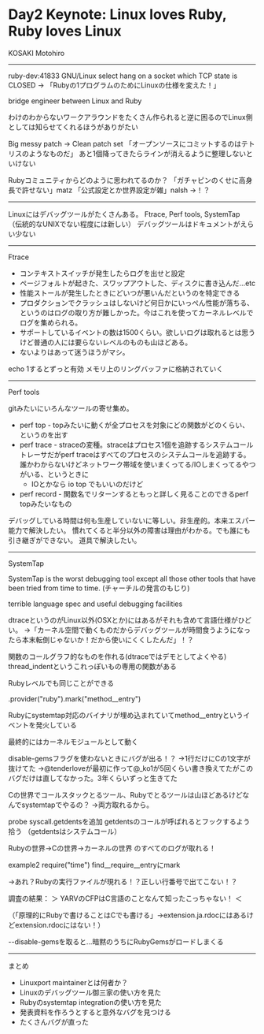# Day2 Keynote: Linux loves Ruby, Ruby loves Linux

KOSAKI Motohiro

----

ruby-dev:41833
GNU/Linux select hang on a socket which TCP state is CLOSED
-> 「Rubyの1プログラムのためにLinuxの仕様を変えた！」

bridge engineer between Linux and Ruby

わけのわからないワークアラウンドをたくさん作られると逆に困るのでLinux側としては知らせてくれるほうがありがたい

Big messy patch -> Clean patch set
「オープンソースにコミットするのはテトリスのようなものだ」
あと1個降ってきたらラインが消えるように整理しないといけない

Rubyコミュニティからどのように思われてるのか？
「ガチャピンのくせに高身長で許せない」matz
「公式設定とか世界設定が雑」nalsh
→！？

----

Linuxにはデバッグツールがたくさんある。
Ftrace, Perf tools, SystemTap　（伝統的なUNIXでない程度には新しい）
デバッグツールはドキュメントがえらい少ない

----

Ftrace

* コンテキストスイッチが発生したらログを出せと設定
* ページフォルトが起きた、スワップアウトした、ディスクに書き込んだ…etc
* 性能ストールが発生したときにどいつが悪いんだというのを特定できる
* プロダクションでクラッシュはしないけど何日かにいっぺん性能が落ちる、というのはログの取り方が難しかった。今はこれを使ってカーネルレベルでログを集められる。
* サポートしているイベントの数は1500くらい。欲しいログは取れるとは思うけど普通の人には要らないレベルのものも山ほどある。
* ないよりはあって迷うほうがマシ。

echo 1するとずっと有効
メモリ上のリングバッファに格納されていく

----

Perf tools

gitみたいにいろんなツールの寄せ集め。

* perf top - topみたいに動くが全プロセスを対象にどの関数がどのくらい、というのを出す
* perf trace - straceの変種。straceはプロセス1個を追跡するシステムコールトレーサだがperf traceはすべてのプロセスのシステムコールを追跡する。誰かわからないけどネットワーク帯域を使いまくってる/IOしまくってるやつがいる、というときに
    * IOとかなら io top でもいいのだけど
* perf record - 関数名でリターンするともっと詳しく見ることのできるperf topみたいなもの

デバッグしている時間は何も生産していないに等しい。非生産的。本来エスパー能力で解決したい。
慣れてくると半分以外の障害は理由がわかる。でも誰にも引き継ぎができない。
道具で解決したい。

----

SystemTap

SystemTap is the worst debugging tool except all those other tools that have been tried from time to time. (チャーチルの発言のもじり)

terrible language spec and useful debugging facilities

dtraceというのがLinux以外(OSXとか)にはあるがそれも含めて言語仕様がひどい。
→「カーネル空間で動くものだからデバッグツールが時間食うようになったら本末転倒じゃないか！だから使いにくくしたんだ」！？

関数のコールグラフ的なものを作れる(dtraceではデモとしてよくやる)
thread_indentというこれっぽいもの専用の関数がある

Rubyレベルでも同じことができる

.provider("ruby").mark("method__entry")

Rubyにsystemtap対応のバイナリが埋め込まれていてmethod__entryというイベントを発火している

最終的にはカーネルモジュールとして動く

disable-gemsフラグを使わないときにバグが出る！？
→1行だけにCの1文字が抜けてた
→@tenderloveが最初に作って@_ko1が5回くらい書き換えてたがこのバグだけは直してなかった。3年くらいずっと生きてた

Cの世界でコールスタックとるツール、Rubyでとるツールは山ほどあるけどなんでsystemtapでやるの？
→両方取れるから。

probe syscall.getdentsを追加
getdentsのコールが呼ばれるとフックするよう拾う
（getdentsはシステムコール）

Rubyの世界→Cの世界→カーネルの世界 のすべてのログが取れる！

example2 require("time")
find__require__entryにmark

→あれ？Rubyの実行ファイルが現れる！？正しい行番号で出てこない！？

調査の結果：
＞ YARVのCFPはC言語のことなんて知ったこっちゃない！ ＜

（「原理的にRubyで書けることはCでも書ける」→extension.ja.rdocにはあるけどextension.rdocにはない！）

--disable-gemsを取ると…暗黙のうちにRubyGemsがロードしまくる

----

まとめ

- Linuxport maintainerとは何者か？
- Linuxのデバッグツール御三家の使い方を見た
- Rubyのsystemtap integrationの使い方を見た
- 発表資料を作ろうとすると意外なバグを見つける
- たくさんバグが直った